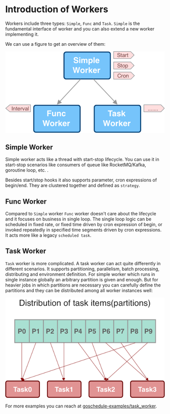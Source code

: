 # Introduction of Workers

Workers include three types: `Simple`, `Func` and `Task`. `Simple` is the fundamental interface of worker and you can also extend a new worker implementing it.

We can use a figure to get an overview of them:

![Three types of worker](doc/tasks.png)

## Simple Worker

Simple worker acts like a thread with start-stop lifecycle. You can use it in start-stop scenarios like consumers of queue like RocketMQ/Kafka, goroutine loop, etc. .

Besides start/stop hooks it also supports parameter, cron expressions of begin/end. They are clustered together and defined as `strategy`.

## Func Worker

Compared to `Simple` worker `Func` worker doesn't care about the lifecycle and it focuses on business in single loop. The single loop logic can be scheduled in fixed rate, or fixed time driven by cron expression of begin, or invoked repeatedly in specified time segments driven by cron expressions. It acts more like a legacy `scheduled task`.

## Task Worker

`Task` worker is more complicated. A task worker can act quite differently in different scenarios. It supports partitioning, parallelism, batch processing, distributing and environment definition. For simple worker which runs in single instance globally an arbitrary partition is given and enough. But for heavier jobs in which partitions are necessary you can carefully define the partitions and they can be distributed among all worker instances well:

![Partitioning in task](doc/partition.png)

For more examples you can reach at [goschedule-examples/task_worker](https://github.com/jasonjoo2010/goschedule-examples/tree/master/task_worker).
